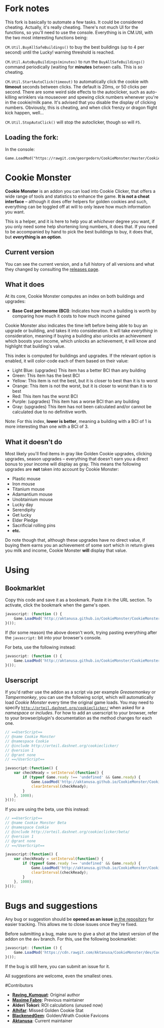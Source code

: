 # Fork notes

This fork is basically to automate a few tasks.  It could be considered cheating.  Actually, it's really cheating.  There's not much UI for the functions, so you'll need to use the console.  Everything is in CM.Util, with the two most interesting functions being:

```CM.Util.BuyAllSafeBuildings()``` to buy the best buildings (up to 4 per second) until the Lucky! warning threshold is reached.

```CM.Util.AutoBuyBuildings(minutes)``` to run the ```BuyAllSafeBuildings()``` command periodically (waiting for **minutes** between calls.  This is _so_ cheating.

```CM.Util.StartAutoClick(timeout)``` to automatically click the cookie with **timeout** seconds between clicks.  The default is 20ms, or 50 clicks per second.  There are some weird side effects to the autoclicker, such as auto-killing wrinklers via mouseover and spewing click numbers whenever you're in the cookie/milk pane.  It's advised that you disable the display of clicking numbers.  Obviously, this is cheating, and when click frenzy or dragon flight kick happen, well...

```CM.Util.StopAutoClick()``` will stop the autoclicker, though so will ```F5```.


## Loading the fork:

In the console:

```
Game.LoadMod("https://rawgit.com/georgedorn/CookieMonster/master/CookieMonster.js");
```

# Cookie Monster

**Cookie Monster** is an addon you can load into Cookie Clicker, that offers a wide range of tools and statistics to enhance the game. **It is not a cheat interface** – although it does offer helpers for golden cookies and such, everything can be toggled off at will to only leave how much information you want.

This is a helper, and it is here to help you at *whichever* degree you want, if you only need some help shortening long numbers, it does that. If you need to be accompanied by hand to pick the best buildings to buy, it does that, but **everything is an option**.

## Current version

You can see the current version, and a full history of all versions and what they changed by consulting the [releases page](https://github.com/Aktanusa/CookieMonster/releases).

## What it does

At its core, Cookie Monster computes an index on both buildings and upgrades:

* **Base Cost per Income (BCI)**: Indicates how much a building is worth by comparing how much it costs to how much income gained

Cookie Monster also indicates the time left before being able to buy an upgrade or building, and takes it into consideration. It will take *everything* in consideration, meaning if buying a building also unlocks an achievement which boosts your income, which unlocks an achievement, it will know and highlight that building's value.

This index is computed for buildings and upgrades. If the relevant option is enabled, it will color-code each of them based on their value:

* Light Blue: (upgrades) This item has a better BCI than any building
* Green: This item has the best BCI
* Yellow: This item is not the best, but it is closer to best than it is to worst
* Orange: This item is not the worst, but it is closer to worst than it is to best
* Red: This item has the worst BCI
* Purple: (upgrades) This item has a worse BCI than any building
* Gray: (upgrades) This item has not been calculated and/or cannot be calculated due to no definitive worth.

Note: For this index, **lower is better**, meaning a building with a BCI of 1 is more interesting than one with a BCI of 3.

## What it doesn't do

Most likely you'll find items in gray like Golden Cookie upgrades, clicking upgrades, season upgrades – everything that doesn't earn you a direct bonus to your income will display as gray. This means the following upgrades are **not** taken into account by Cookie Monster:

* Plastic mouse
* Iron mouse
* Titanium mouse
* Adamantium mouse
* Unobtainium mouse
* Lucky day
* Serendipity
* Get lucky
* Elder Pledge
* Sacrificial rolling pins
* **etc.**

Do note though that, although these upgrades have no direct value, if buying them earns you an achievement of some sort which in return gives you milk and income, Cookie Monster **will** display that value.

# Using

## Bookmarklet

Copy this code and save it as a bookmark. Paste it in the URL section. To activate, click the bookmark when the game's open.

```javascript
javascript: (function () {
	Game.LoadMod('http://aktanusa.github.io/CookieMonster/CookieMonster.js');
}());
```

If (for some reason) the above doesn't work, trying pasting everything after the <code>javascript:</code> bit into your browser's console.

For beta, use the following instead:

```javascript
javascript: (function () {
	Game.LoadMod('http://aktanusa.github.io/CookieMonster/CookieMonsterBeta.js');
}());
```

## Userscript

If you'd rather use the addon as a script via per example *Greasemonkey* or *Tampermonkey*, you can use the following script, which will automatically load *Cookie Monster* every time the original game loads. You may need to specify <code>http://orteil.dashnet.org/cookieclicker/</code> when asked for a *namespace* or *includes*. For how to add an userscript to your browser, refer to your browser/plugin's documentation as the method changes for each one.

```javascript
// ==UserScript==
// @name Cookie Monster
// @namespace Cookie
// @include http://orteil.dashnet.org/cookieclicker/
// @version 1
// @grant none
// ==/UserScript==

javascript:(function() {
    var checkReady = setInterval(function() {
        if (typeof Game.ready !== 'undefined' && Game.ready) {
            Game.LoadMod('http://aktanusa.github.io/CookieMonster/CookieMonster.js');
            clearInterval(checkReady);
        }
    }, 1000);
}());
```
If you are using the beta, use this instead:

```javascript
// ==UserScript==
// @name Cookie Monster Beta
// @namespace Cookie
// @include http://orteil.dashnet.org/cookieclicker/beta/
// @version 1
// @grant none
// ==/UserScript==

javascript:(function() {
    var checkReady = setInterval(function() {
        if (typeof Game.ready !== 'undefined' && Game.ready) {
            Game.LoadMod('http://aktanusa.github.io/CookieMonster/CookieMonsterBeta.js');
            clearInterval(checkReady);
        }
    }, 1000);
}());
```

# Bugs and suggestions

Any bug or suggestion should be **opened as an issue** [in the repository](https://github.com/Aktanusa/CookieMonster/issues) for easier tracking. This allows me to close issues once they're fixed.

Before submitting a bug, make sure to give a shot at the latest version of the addon on the <code>dev</code> branch. For this, use the following bookmarklet:

```javascript
javascript: (function () {
	Game.LoadMod('https://cdn.rawgit.com/Aktanusa/CookieMonster/dev/CookieMonster.js');
}());
```

If the bug is still here, you can submit an issue for it.

All suggestions are welcome, even the smallest ones.

#Contributors

* **[Raving_Kumquat](http://cookieclicker.wikia.com/wiki/User:Raving_Kumquat)**: Original author
* **[Maxime Fabre](https://github.com/Anahkiasen)**: Previous maintainer
* **Alderi Tokori**: ROI calculations (unused now)
* **[Alhifar](https://github.com/Alhifar)**: Missed Golden Cookie Stat
* **[BlackenedGem](https://github.com/BlackenedGem)**: Golden/Wrath Cookie Favicons
* **[Aktanusa](https://github.com/Aktanusa)**: Current maintainer
